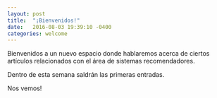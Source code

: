 ```yaml
---
layout: post
title:  "¡Bienvenidos!"
date:   2016-08-03 19:39:10 -0400
categories: welcome
---
```

Bienvenidos a un nuevo espacio donde hablaremos acerca de ciertos artículos relacionados con el área de sistemas recomendadores.

Dentro de esta semana saldrán las primeras entradas.

Nos vemos!
